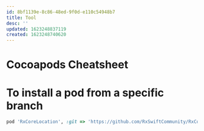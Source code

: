 ```yaml
---
id: 8bf1139e-8c86-48ed-9f0d-e110c54948b7
title: Tool
desc: ''
updated: 1623248837119
created: 1623248740620
---
```


# Cocoapods Cheatsheet

# To install a pod from a specific branch

```ruby
pod 'RxCoreLocation', :git => 'https://github.com/RxSwiftCommunity/RxCoreLocation.git', :branch => 'master'
```